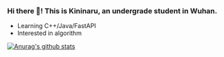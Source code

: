 ### Hi there 👋! This is Kininaru, an undergrade student in Wuhan. 

- Learning C++/Java/FastAPI
- Interested in algorithm

[![Anurag's github stats](https://github-readme-stats.vercel.app/api?username=Kininaru)](https://github.com/anuraghazra/github-readme-stats)
